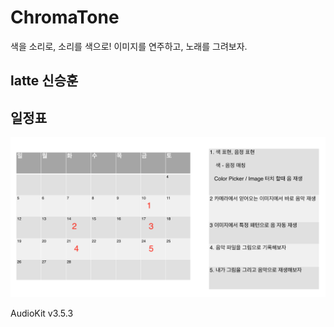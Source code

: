 # ChromaTone

색을 소리로, 소리를 색으로! 이미지를 연주하고, 노래를 그려보자.

## latte 신승훈

## 일정표

![schedule](./schedule.png)

AudioKit v3.5.3
